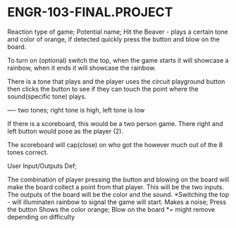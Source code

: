 # ENGR-103-FINAL.PROJECT
Reaction type of game; 
Potential name; Hit the Beaver - plays a certain tone and color of orange, if detected quickly press the button and blow on the board. 

To turn on (optional) switch the top, when the game starts it will showcase a rainbow, when it ends it will showcase the rainbow. 

There is a tone that plays and the player uses the circuit playground button then clicks the button to see if they can touch the point where the sound(specific tone) plays. 

—- two tones; right tone is high, left tone is low

If there is a scoreboard, this would be a two person game. There right and left button would pose as the player (2). 

The scoreboard will cap(close) on who got the however much out of the 8 tones correct. 

User Input/Outputs Def;

The combination of player pressing the button and blowing on the board will make the board collect a point from that player. This will be the two inputs. The outputs of the board will be the color and the sound. 
*Switching the top - will illuminaten rainbow to signal the game will start.
Makes a noise; Press the button 
Shows the color orange; Blow on the board
*= might remove depending on difficulty
 


